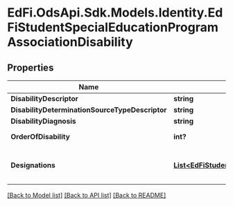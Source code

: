 # EdFi.OdsApi.Sdk.Models.Identity.EdFiStudentSpecialEducationProgramAssociationDisability
## Properties

Name | Type | Description | Notes
------------ | ------------- | ------------- | -------------
**DisabilityDescriptor** | **string** | A disability category that describes a child&#39;s impairment. | 
**DisabilityDeterminationSourceTypeDescriptor** | **string** | The source that provided the disability determination. | [optional] 
**DisabilityDiagnosis** | **string** | A description of the disability diagnosis. | [optional] 
**OrderOfDisability** | **int?** | The order by severity of student&#39;s disabilities: 1- Primary, 2 -  Secondary, 3 - Tertiary, etc. | [optional] 
**Designations** | [**List&lt;EdFiStudentSpecialEducationProgramAssociationDisabilityDesignation&gt;**](EdFiStudentSpecialEducationProgramAssociationDisabilityDesignation.md) | An unordered collection of studentSpecialEducationProgramAssociationDisabilityDesignations. Whether the disability is IDEA, Section 504, or other disability designation. | [optional] 

[[Back to Model list]](../README.md#documentation-for-models) [[Back to API list]](../README.md#documentation-for-api-endpoints) [[Back to README]](../README.md)

